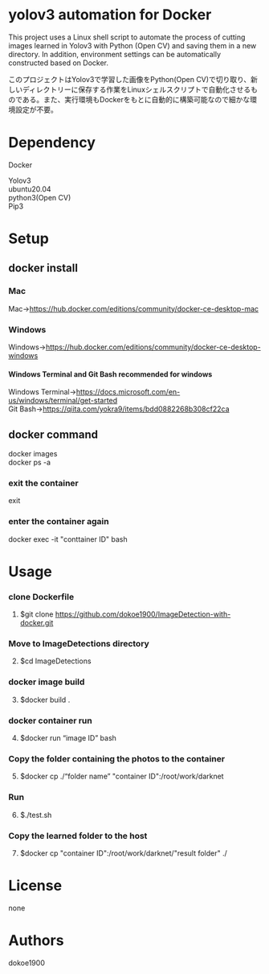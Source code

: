 # yolov3 automation for Docker

This project uses a Linux shell script to automate the process of cutting images learned in Yolov3 with Python (Open CV) and saving them in a new directory. In addition, environment settings can be automatically constructed based on Docker.

このプロジェクトはYolov3で学習した画像をPython(Open CV)で切り取り、新しいディレクトリーに保存する作業をLinuxシェルスクリプトで自動化させるものである。また、実行環境もDockerをもとに自動的に構築可能なので細かな環境設定が不要。

# Dependency
Docker

Yolov3  
ubuntu20.04  
python3(Open CV)  
Pip3  

# Setup

## docker install

### Mac  
Mac→https://hub.docker.com/editions/community/docker-ce-desktop-mac

### Windows  
Windows→https://hub.docker.com/editions/community/docker-ce-desktop-windows  

#### Windows Terminal and Git Bash recommended for windows
Windows Terminal→https://docs.microsoft.com/en-us/windows/terminal/get-started  
Git Bash→https://qiita.com/yokra9/items/bdd0882268b308cf22ca

## docker command
docker images  
docker ps -a

### exit the container
exit

### enter the container again
docker exec -it "conttainer ID" bash

# Usage
### clone Dockerfile
1. $git clone https://github.com/dokoe1900/ImageDetection-with-docker.git

### Move to ImageDetections directory  
2. $cd ImageDetections

### docker image build
3. $docker build .

### docker container run
4. $docker run “image ID” bash

### Copy the folder containing the photos to the container
5. $docker cp ./“folder name” "container ID":/root/work/darknet

### Run
6. $./test.sh

### Copy the learned folder to the host
7. $docker cp "container ID":/root/work/darknet/"result folder" ./

# License
none

# Authors
dokoe1900


